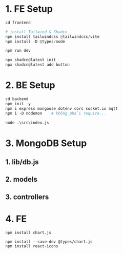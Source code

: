 # 1. FE Setup
``` py
cd frontend

# install Tailwind & Shadcn
npm install tailwindcss @tailwindcss/vite
npm install -D @types/node

npm run dev

npx shadcn@latest init
npx shadcn@latest add button
```

# 2. BE Setup
```py
cd backend
npm init -y
npm i express mongoose dotenv cors socket.io mqtt
npm i -D nodemon    # không phải require...

node .\src\index.js

```

# 3. MongoDB Setup
## 1. lib/db.js
## 2. models
## 3. controllers


# 4. FE
```npm i axios react-router-dom recharts
npm install chart.js

npm install --save-dev @types/chart.js
npm install react-icons
```